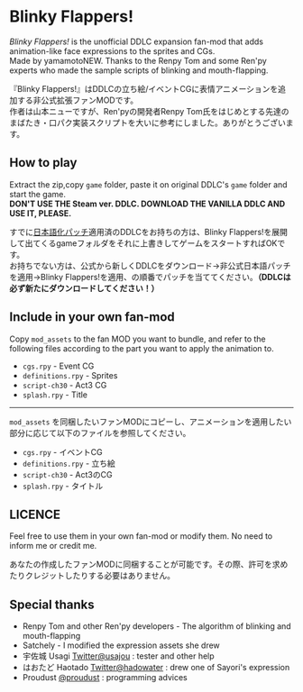 # Blinky Flappers!

*Blinky Flappers!* is the unofficial DDLC expansion fan-mod that adds animation-like face expressions to the sprites and CGs.  
Made by yamamotoNEW. Thanks to the Renpy Tom and some Ren'py experts who made the sample scripts of blinking and mouth-flapping.  

『Blinky Flappers!』はDDLCの立ち絵/イベントCGに表情アニメーションを追加する非公式拡張ファンMODです。  
作者は山本ニューですが、Ren'pyの開発者Renpy Tom氏をはじめとする先達のまばたき・口パク実装スクリプトを大いに参考にしました。ありがとうございます。  

## How to play

Extract the zip,copy `game` folder, paste it on original DDLC's `game` folder and start the game.  
**DON'T USE THE Steam ver. DDLC. DOWNLOAD THE VANILLA DDLC AND USE IT, PLEASE.**  

すでに[日本語化パッチ](https://steamcommunity.com/sharedfiles/filedetails/?id=1296040205)適用済のDDLCをお持ちの方は、Blinky Flappers!を展開して出てくるgameフォルダをそれに上書きしてゲームをスタートすればOKです。  
お持ちでない方は、公式から新しくDDLCをダウンロード→非公式日本語パッチを適用→Blinky Flappers!を適用、の順番でパッチを当ててください。**（DDLCは必ず新たにダウンロードしてください！）**  

## Include in your own fan-mod

Copy `mod_assets` to the fan MOD you want to bundle, and refer to the following files according to the part you want to apply the animation to.

- `cgs.rpy` - Event CG
- `definitions.rpy` - Sprites
- `script-ch30` - Act3 CG
- `splash.rpy` - Title

----

`mod_assets` を同梱したいファンMODにコピーし、アニメーションを適用したい部分に応じて以下のファイルを参照してください。

- `cgs.rpy` - イベントCG
- `definitions.rpy` - 立ち絵
- `script-ch30` - Act3のCG
- `splash.rpy` - タイトル

## LICENCE

Feel free to use them in your own fan-mod or modify them. No need to inform me or credit me.  

あなたの作成したファンMODに同梱することが可能です。その際、許可を求めたりクレジットしたりする必要はありません。  

## Special thanks

- Renpy Tom and other Ren'py developers - The algorithm of blinking and mouth-flapping
- Satchely - I modified the expression assets she drew
- 宇佐城 Usagi [Twitter@usajou](https://twitter.com/usajou) : tester and other help
- はおたど Haotado [Twitter@hadowater](https://twitter.com/hadowater) : drew one of Sayori's expression
- Proudust [@proudust](https://github.com/proudust) : programming advices
